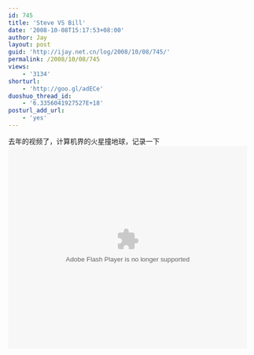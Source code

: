 ```yaml
---
id: 745
title: 'Steve VS Bill'
date: '2008-10-08T15:17:53+08:00'
author: Jay
layout: post
guid: 'http://ijay.net.cn/log/2008/10/08/745/'
permalink: /2008/10/08/745
views:
    - '3134'
shorturl:
    - 'http://goo.gl/adECe'
duoshuo_thread_id:
    - '6.3356041927527E+18'
posturl_add_url:
    - 'yes'
---
```


去年的视频了，计算机界的火星撞地球，记录一下<br /><embed src="http://services.brightcove.com/services/viewer/federated_f8/452319854" bgcolor="#FFFFFF" flashvars="videoId=958475626&playerId=452319854&amp;viewerSecureGatewayURL=https://console.brightcove.com/services/amfgateway&servicesURL=http://services.brightcove.com/services&amp;cdnURL=http://admin.brightcove.com&domain=embed&amp;autoStart=false&amp;" base="http://admin.brightcove.com" name="flashObj" seamlesstabbing="false" type="application/x-shockwave-flash" swliveconnect="true" pluginspage="http://www.macromedia.com/shockwave/download/index.cgi?P1_Prod_Version=ShockwaveFlash" height="412" width="486"> </embed>